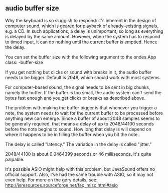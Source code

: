 ## audio buffer size

Why the keyboard is so sluggish to respond: it's inherent in the design of computer sound, which is geared for playback of already-existing signals, e.g. a CD. In such applications, a delay is unimportant, so long as everything is delayed by the same amount. However, when the system has to respond to timed input, it can do nothing until the current buffer is emptied. Hence the delay. 

You can set the buffer size with the following argument to the ondes.App class:
  -buffer-size <size>
  
If you get nothing but clicks or sound with breaks in it, the audio buffer needs to be bigger. Default is 2048, which should work with most systems.

For computer-based sound, the signal needs to be sent in big chunks, namely the buffer. If the buffer is too small, the audio system can't send the bytes fast enough and you get clicks or breaks as described above.

The problem with making the buffer bigger is that whenever you trigger a note, the system needs to wait for the current buffer to be processed before anything new can emerge. Since a buffer of about 2048 samples seems to be generally required, that means a delay of up to 2048/44100 seconds before the note begins to sound. How long that delay is will depend on where it happens to be in filling the buffer when you hit the note. 

The delay is called "latency." The variation in the delay is called "jitter." 

2048/44100 is about  0.0464399 seconds or 46 milliseconds. It's quite palpable. 

It's possible ASIO might help with this problem, but JavaSound offers no official support. Also, I've had the same trouble with ASIO, so it may not even help. For more on the gory details, see: http://jsresources.sourceforge.net/faq_misc.html#asio  
  